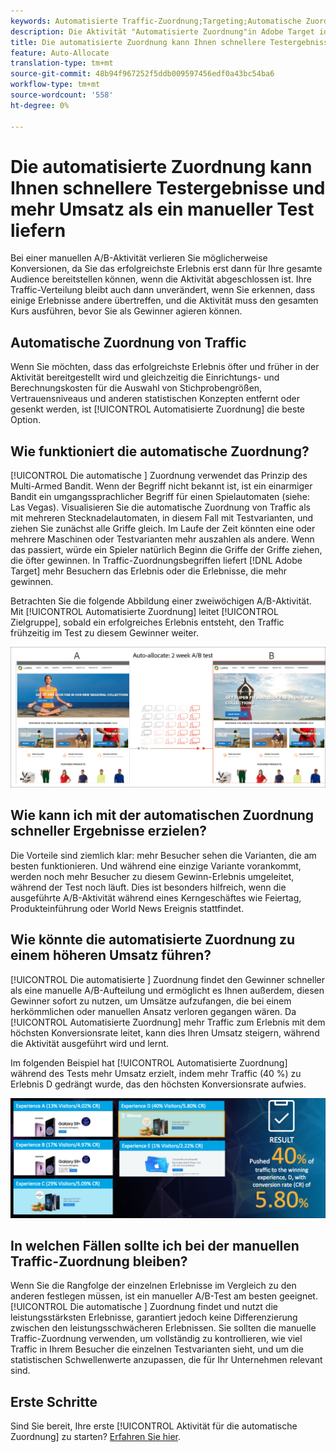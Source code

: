 ```yaml
---
keywords: Automatisierte Traffic-Zuordnung;Targeting;Automatische Zuordnung;Automatische Zuordnung
description: Die Aktivität "Automatisierte Zuordnung"in Adobe Target identifiziert einen Gewinner unter zwei oder mehr Erlebnissen und weist automatisch mehr Traffic an den Gewinner zurück, um die Konversionen zu erhöhen, während der Test weiter ausgeführt und gelernt wird.
title: Die automatisierte Zuordnung kann Ihnen schnellere Testergebnisse und einen höheren Umsatz als ein manueller Test verschaffen.
feature: Auto-Allocate
translation-type: tm+mt
source-git-commit: 48b94f967252f5ddb009597456edf0a43bc54ba6
workflow-type: tm+mt
source-wordcount: '558'
ht-degree: 0%

---
```



# Die automatisierte Zuordnung kann Ihnen schnellere Testergebnisse und mehr Umsatz als ein manueller Test liefern

Bei einer manuellen A/B-Aktivität verlieren Sie möglicherweise Konversionen, da Sie das erfolgreichste Erlebnis erst dann für Ihre gesamte Audience bereitstellen können, wenn die Aktivität abgeschlossen ist. Ihre Traffic-Verteilung bleibt auch dann unverändert, wenn Sie erkennen, dass einige Erlebnisse andere übertreffen, und die Aktivität muss den gesamten Kurs ausführen, bevor Sie als Gewinner agieren können.

## Automatische Zuordnung von Traffic

Wenn Sie möchten, dass das erfolgreichste Erlebnis öfter und früher in der Aktivität bereitgestellt wird und gleichzeitig die Einrichtungs- und Berechnungskosten für die Auswahl von Stichprobengrößen, Vertrauensniveaus und anderen statistischen Konzepten entfernt oder gesenkt werden, ist [!UICONTROL Automatisierte Zuordnung] die beste Option.

## Wie funktioniert die automatische Zuordnung?

[!UICONTROL Die automatische ] Zuordnung verwendet das Prinzip des Multi-Armed Bandit. Wenn der Begriff nicht bekannt ist, ist ein einarmiger Bandit ein umgangssprachlicher Begriff für einen Spielautomaten (siehe: Las Vegas). Visualisieren Sie die automatische Zuordnung von Traffic als mit mehreren Stecknadelautomaten, in diesem Fall mit Testvarianten, und ziehen Sie zunächst alle Griffe gleich. Im Laufe der Zeit könnten eine oder mehrere Maschinen oder Testvarianten mehr auszahlen als andere. Wenn das passiert, würde ein Spieler natürlich Beginn die Griffe der Griffe ziehen, die öfter gewinnen. In Traffic-Zuordnungsbegriffen liefert [!DNL Adobe Target] mehr Besuchern das Erlebnis oder die Erlebnisse, die mehr gewinnen.

Betrachten Sie die folgende Abbildung einer zweiwöchigen A/B-Aktivität. Mit [!UICONTROL Automatisierte Zuordnung] leitet [!UICONTROL Zielgruppe], sobald ein erfolgreiches Erlebnis entsteht, den Traffic frühzeitig im Test zu diesem Gewinner weiter.

![Abbildung zur automatischen Zuordnung](/help/c-activities/automated-traffic-allocation/assets/Auto-Allocate-test.png)

## Wie kann ich mit der automatischen Zuordnung schneller Ergebnisse erzielen?

Die Vorteile sind ziemlich klar: mehr Besucher sehen die Varianten, die am besten funktionieren. Und während eine einzige Variante vorankommt, werden noch mehr Besucher zu diesem Gewinn-Erlebnis umgeleitet, während der Test noch läuft. Dies ist besonders hilfreich, wenn die ausgeführte A/B-Aktivität während eines Kerngeschäftes wie Feiertag, Produkteinführung oder World News Ereignis stattfindet.

## Wie könnte die automatisierte Zuordnung zu einem höheren Umsatz führen?

[!UICONTROL Die automatisierte ] Zuordnung findet den Gewinner schneller als eine manuelle A/B-Aufteilung und ermöglicht es Ihnen außerdem, diesen Gewinner sofort zu nutzen, um Umsätze aufzufangen, die bei einem herkömmlichen oder manuellen Ansatz verloren gegangen wären. Da [!UICONTROL Automatisierte Zuordnung] mehr Traffic zum Erlebnis mit dem höchsten Konversionsrate leitet, kann dies Ihren Umsatz steigern, während die Aktivität ausgeführt wird und lernt.

Im folgenden Beispiel hat [!UICONTROL Automatisierte Zuordnung] während des Tests mehr Umsatz erzielt, indem mehr Traffic (40 %) zu Erlebnis D gedrängt wurde, das den höchsten Konversionsrate aufwies.

![Die automatische Zuordnung bietet eine bessere Darstellung des Umsatzes.](/help/c-activities/automated-traffic-allocation/assets/five-experiences.png)

## In welchen Fällen sollte ich bei der manuellen Traffic-Zuordnung bleiben?

Wenn Sie die Rangfolge der einzelnen Erlebnisse im Vergleich zu den anderen festlegen müssen, ist ein manueller A/B-Test am besten geeignet. [!UICONTROL Die automatische ] Zuordnung findet und nutzt die leistungsstärksten Erlebnisse, garantiert jedoch keine Differenzierung zwischen den leistungsschwächeren Erlebnissen. Sie sollten die manuelle Traffic-Zuordnung verwenden, um vollständig zu kontrollieren, wie viel Traffic in Ihrem Besucher die einzelnen Testvarianten sieht, und um die statistischen Schwellenwerte anzupassen, die für Ihr Unternehmen relevant sind.

## Erste Schritte

Sind Sie bereit, Ihre erste [!UICONTROL Aktivität für die automatische Zuordnung] zu starten? [Erfahren Sie hier](/help/c-activities/automated-traffic-allocation/automated-traffic-allocation.md).

